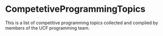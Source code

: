 # CompetetiveProgrammingTopics

This is a list of competitive programming topics collected and compiled by members of the UCF programming team.
